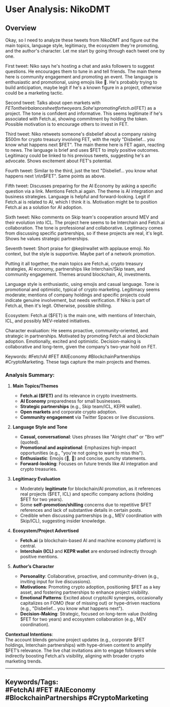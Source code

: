 # User Analysis: NikoDMT

## Overview

<think>
Okay, so I need to analyze these tweets from NikoDMT and figure out the main topics, language style, legitimacy, the ecosystem they're promoting, and the author's character. Let me start by going through each tweet one by one.

First tweet: Niko says he's hosting a chat and asks followers to suggest questions. He encourages them to tune in and tell friends. The main theme here is community engagement and promoting an event. The language is enthusiastic and promotional, using emojis like 🚀. He's probably trying to build anticipation, maybe legit if he's a known figure in a project, otherwise could be a marketing tactic.

Second tweet: Talks about open markets with $FET on their balance sheet for two years. So he's promoting Fetch.ai ($FET) as a project. The tone is confident and informative. This seems legitimate if he's associated with Fetch.ai, showing commitment by holding the token. Possible motivation is to encourage others to invest in FET.

Third tweet: Niko retweets someone's disbelief about a company raising $500m for crypto treasury involving FET, with the reply "Disbelief... you know what happens next $FET". The main theme here is FET again, reacting to news. The language is brief and uses $FET to imply positive outcomes. Legitimacy could be linked to his previous tweets, suggesting he's an advocate. Shows excitement about FET's potential.

Fourth tweet: Similar to the third, just the text "Disbelief... you know what happens next \n\n$FET". Same points as above.

Fifth tweet: Discusses preparing for the AI Economy by asking a specific question via a link. Mentions Fetch.ai again. The theme is AI integration and business strategies. Language is helpful and forward-looking. Legit if Fetch.ai is related to AI, which I think it is. Motivation might be to position Fetch.ai as a solution for AI adoption.

Sixth tweet: Niko comments on Skip team's cooperation around MEV and their evolution into ICL. The project here seems to be Interchain and Fetch.ai collaboration. The tone is professional and collaborative. Legitimacy comes from discussing specific partnerships, so if these projects are real, it's legit. Shows he values strategic partnerships.

Seventh tweet: Short praise for @keplrwallet with applause emoji. No context, but the style is supportive. Maybe part of a network promotion.

Putting it all together, the main topics are Fetch.ai, crypto treasury strategies, AI economy, partnerships like Interchain/Skip team, and community engagement. Themes around blockchain, AI, investments.

Language style is enthusiastic, using emojis and casual language. Tone is promotional and optimistic, typical of crypto marketing. Legitimacy seems moderate; mentions of company holdings and specific projects could indicate genuine involvement, but needs verification. If Niko is part of Fetch.ai, then it's legit. Otherwise, possible shilling.

Ecosystem: Fetch.ai ($FET) is the main one, with mentions of Interchain, ICL, and possibly MEV-related initiatives.

Character evaluation: He seems proactive, community-oriented, and strategic in partnerships. Motivated by promoting Fetch.ai and blockchain adoption. Emotionally, excited and optimistic. Decision-making is collaborative and long-term, given the company's two-year hold on FET.

Keywords: #FetchAI #FET #AIEconomy #BlockchainPartnerships #CryptoMarketing. These tags capture the main projects and themes.
</think>

### Analysis Summary:

1. **Main Topics/Themes**  
   - **Fetch.ai ($FET)** and its relevance in crypto investments.  
   - **AI Economy** preparedness for small businesses.  
   - **Strategic partnerships** (e.g., Skip team/ICL, KEPR wallet).  
   - **Open markets** and corporate crypto adoption.  
   - **Community engagement** via Twitter Spaces or live discussions.  

2. **Language Style and Tone**  
   - **Casual, conversational**: Uses phrases like "Alright chat" or "Bro wtf" (quoted).  
   - **Promotional and aspirational**: Emphasizes high-impact opportunities (e.g., "you're not going to want to miss this").  
   - **Enthusiastic**: Emojis (🚀, 👏) and concise, punchy statements.  
   - **Forward-looking**: Focuses on future trends like AI integration and crypto treasuries.  

3. **Legitimacy Evaluation**  
   - Moderately **legitimate** for blockchain/AI promotion, as it references real projects ($FET, ICL) and specific company actions (holding $FET for two years).  
   - Some **self-promotion/shilling** concerns due to repetitive $FET references and lack of substantive details in certain posts.  
   - Credible when discussing partnerships (e.g., MEV coordination with Skip/ICL), suggesting insider knowledge.  

4. **Ecosystem/Project Advertised**  
   - **Fetch.ai** (a blockchain-based AI and machine economy platform) is central.  
   - **Interchain (ICL)** and **KEPR wallet** are endorsed indirectly through positive mentions.  

5. **Author’s Character**  
   - **Personality**: Collaborative, proactive, and community-driven (e.g., inviting input for live discussions).  
   - **Motivations**: Promoting crypto adoption, positioning $FET as a key asset, and fostering partnerships to enhance project visibility.  
   - **Emotional Patterns**: Excited about crypto/AI synergies, occasionally capitalizes on FOMO (fear of missing out) or hype-driven reactions (e.g., "Disbelief... you know what happens next").  
   - **Decision-Making**: Strategic, focused on long-term value (holding $FET for two years) and ecosystem collaboration (e.g., MEV coordination).  

**Contextual Intentions**:  
The account blends genuine project updates (e.g., corporate $FET holdings, Interchain partnerships) with hype-driven content to amplify $FET’s relevance. The live chat invitations aim to engage followers while indirectly boosting Fetch.ai’s visibility, aligning with broader crypto marketing trends.

---

**Keywords/Tags**:  
#FetchAI #FET #AIEconomy #BlockchainPartnerships #CryptoMarketing
---
